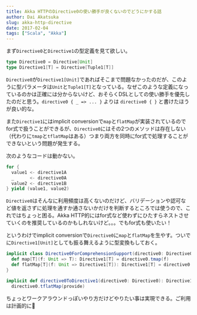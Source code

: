```yaml
---
title: Akka HTTPのDirective0の使い勝手が良くないのでどうにかする話
author: Dai Akatsuka
slug: akka-http-directive
date: 2017-02-04
tags: ["Scala", "Akka"]
---
```


まず`Directive0`と`Directive1`の型定義を見て欲しい。

```scala
type Directive0 = Directive[Unit]
type Directive1[T] = Directive[Tuple1[T]]
```

`Directive0`が`Directive1[Unit]`であればそこまで問題なかったのだが、このように型パラメータは`Unit`と`Tuple1[T]`となっている。なぜこのような定義になっているのかは正確には分からないけど、おそらくDSLとしての使い勝手を優先したのだと思う。`directive0 { _ => ... }` よりは `directive0 { }` と書けたほうが良い的な。

また`Directive1`にはimplicit conversionで`map`と`flatMap`が実装されているのでfor式で扱うことができるが、`Directive0`にはその2つのメソッドは存在しない（代わりに`tmap`と`tflatMap`はある）つまり両方を同時にfor式で処理することができないという問題が発生する。

次のようなコードは動かない。

```scala
for {
  value1 <- directive1A
  _      <- directive0A
  value2 <- directive1B
} yield (value1, value2)
```

`Directive0`はそんなに利用頻度は高くないのだけど、バリデーションや認可など値を返さずに処理を通すか通さないかだけを判断するところでは使うので、これではちょっと困る。Akka HTTP的にはfor式など使わずにひたすらネストさせていくのを推奨しているのかもしれないけど。。。でもfor式も使いたい！

というわけでimplicit conversionで`Directive0`に`map`と`flatMap`を生やす。ついでに`Directive1[Unit]`としても振る舞えるように型変換もしておく。

```scala
implicit class Directive0ForComprehensionSupport(directive0: Directive0) {
  def map[T](f: Unit => T): Directive1[T] = directive0.tmap(f)
  def flatMap[T](f: Unit => Directive1[T]): Directive1[T] = directive0.tflatMap(f)
}

implicit def directive0ToDirective1(directive0: Directive0): Directive1[Unit] =
  directive0.tflatMap(provide)
```

ちょっとワークアラウンドっぽいやり方だけどやりたい事は実現できる。ご利用は計画的に👻
